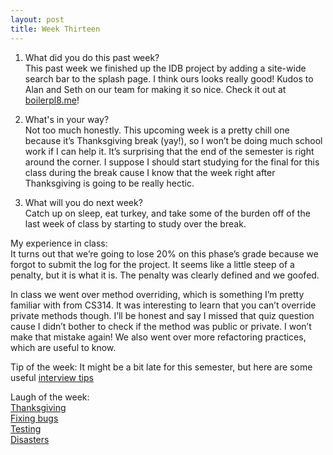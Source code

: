 ```yaml
---
layout: post
title: Week Thirteen
---
```


1. What did you do this past week?  
	This past week we finished up the IDB project by adding a site-wide search bar to the splash page. I think ours looks really good! Kudos to Alan and Seth on our team for making it so nice. Check it out at [boilerpl8.me](http://boilerpl8.me/)!

2. What's in your way?  
	Not too much honestly. This upcoming week is a pretty chill one because it’s Thanksgiving break (yay!), so I won’t be doing much school work if I can help it. It’s surprising that the end of the semester is right around the corner. I suppose I should start studying for the final for this class during the break cause I know that the week right after Thanksgiving is going to be really hectic. 

3. What will you do next week?  
	Catch up on sleep, eat turkey, and take some of the burden off of the last week of class by starting to study over the break. 

My experience in class:  
It turns out that we’re going to lose 20% on this phase’s grade because we forgot to submit the log for the project. It seems like a little steep of a penalty, but it is what it is. The penalty was clearly defined and we goofed. 

In class we went over method overriding, which is something I’m pretty familiar with from CS314. It was interesting to learn that you can’t override private methods though. I’ll be honest and say I missed that quiz question cause I didn’t bother to check if the method was public or private. I won’t make that mistake again! We also went over more refactoring practices, which are useful to know. 

Tip of the week:  It might be a bit late for this semester, but here are some useful [interview tips](https://www.interviewcake.com/coding-interview-tips)

Laugh of the week:  
[Thanksgiving](http://blog.softartisans.com/wp-content/uploads/2012/11/Scrum_Thanksgiving.jpg)  
[Fixing bugs](http://www.monkeyuser.com/2016/bugfixing-for-developers/)  
[Testing](http://www.monkeyuser.com/2016/testing-hammering-nails/)  
[Disasters](http://www.monkeyuser.com/2016/diesaster-scale/)
